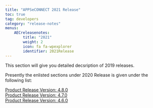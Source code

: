 ```yaml
---
title: "APPSeCONNECT 2021 Release"
toc: true
tag: developers
category: "release-notes"
menus: 
    AECreleasenotes:
        title: "2021"
        weight: 2
        icon: fa fa-wpexplorer
        identifier: 2021Release
---
```


This section will give you detailed decsription of 2019 releases.

Presently the enlisted sections under 2020 Release is given under the following list:
    
[Product Release Version: 4.8.0](/release-notes/2020-Q3/)  
[Product Release Version: 4.7.0](/release-notes/2020-Q2/)  
[Product Release Version: 4.6.0](/release-notes/2020-Q1/) 
